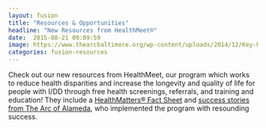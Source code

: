 ```yaml
---
layout: fusion
title: "Resources & Opportunities"
headline: "New Resources from HealthMeet®"
date:  2015-08-21 09:09:59
image: https://www.thearcbaltimore.org/wp-content/uploads/2014/12/Key-Partners_The-Arc-MD-300x195.png
categories: fusion-resources
---
```

Check out our new resources from HealthMeet, our program which works to reduce health disparities and increase the longevity and quality of life for people with I/DD through free health screenings, referrals, and training and education! They include a <a href="http://www.thearc.org/file/documents_programs_healthmeet/HealthMatters-Factsheet-FINAL-10.25.16.pdf">HealthMatters® Fact Sheet</a> and <a href="http://www.thearc.org/file/documents_programs_healthmeet/The-Arc-of-Alameda-Success-Stories-FINAL-10.25.16.pdf">success stories from The Arc of Alameda</a>, who implemented the program with resounding success. 